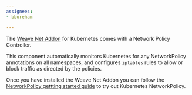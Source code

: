 ```yaml
---
assignees:
- bboreham

---
```


The [Weave Net Addon](https://www.weave.works/docs/net/latest/kube-addon/) for Kubernetes comes with a Network Policy Controller.

This component automatically monitors Kubernetes for any NetworkPolicy annotations on all namespaces, and configures `iptables` rules to allow or block traffic as directed by the policies.

Once you have installed the Weave Net Addon you can follow the [NetworkPolicy gettting started guide](/docs/getting-started-guides/network-policy/walkthrough) to try out Kubernetes NetworkPolicy.
